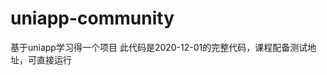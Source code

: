 <!--
 * @Descripttion: 
 * @version: 1.0
 * @Author: huolala
 * @Date: 2021-03-07 17:47:54
 * @LastEditors: huolala
 * @LastEditTime: 2021-04-19 14:50:33
-->
# uniapp-community
基于uniapp学习得一个项目
此代码是2020-12-01的完整代码，课程配备测试地址，可直接运行

